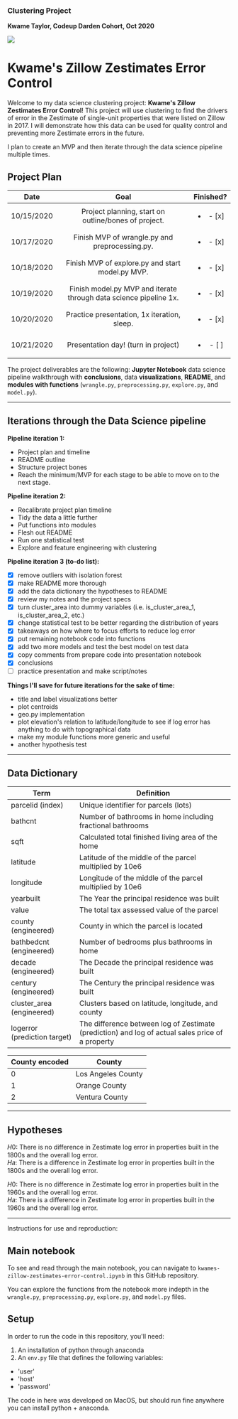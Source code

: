 ### Clustering Project
**Kwame Taylor, Codeup Darden Cohort, Oct 2020**

<img src="https://www.underconsideration.com/brandnew/archives/zillow_logo.png">

# Kwame's Zillow Zestimates Error Control

Welcome to my data science clustering project: **Kwame's Zillow Zestimates Error Control**! This project will use clustering to find the drivers of error in the Zestimate of single-unit properties that were listed on Zillow in 2017. I will demonstrate how this data can be used for quality control and preventing more Zestimate errors in the future.

I plan to create an MVP and then iterate through the data science pipeline multiple times.

## Project Plan

|    Date    |                                Goal                               |     Finished?     |
|:----------:|:-----------------------------------------------------------------:|:-----------------:|
| 10/15/2020 | Project planning, start on outline/bones of project.              |<ul><li>- [x] </li>
| 10/17/2020 | Finish MVP of wrangle.py and preprocessing.py.                    |<ul><li>- [x] </li>
| 10/18/2020 | Finish MVP of explore.py and start model.py MVP.                  |<ul><li>- [x] </li>
| 10/19/2020 | Finish model.py MVP and iterate through data science pipeline 1x. |<ul><li>- [x] </li>
| 10/20/2020 | Practice presentation, 1x iteration, sleep.                       |<ul><li>- [x] </li>
| 10/21/2020 | Presentation day! (turn in project)                               |<ul><li>- [ ] </li>

The project deliverables are the following: **Jupyter Notebook** data science pipeline walkthrough with **conclusions**, data **visualizations**, **README**, and **modules with functions** (```wrangle.py```, ```preprocessing.py```, ```explore.py```, and ```model.py```).

---

## Iterations through the Data Science pipeline

**Pipeline iteration 1:**
* Project plan and timeline
* README outline
* Structure project bones
* Reach the minimum/MVP for each stage to be able to move on to the next stage.

**Pipeline iteration 2:**
* Recalibrate project plan timeline
* Tidy the data a little further
* Put functions into modules
* Flesh out README
* Run one statistical test
* Explore and feature engineering with clustering

**Pipeline iteration 3 (to-do list):**
- [x] remove outliers with isolation forest
- [x] make README more thorough
- [x] add the data dictionary the hypotheses to README
- [x] review my notes and the project specs
- [x] turn cluster_area into dummy variables (i.e. is_cluster_area_1, is_cluster_area_2, etc.)
- [x] change statistical test to be better regarding the distribution of years
- [x] takeaways on how where to focus efforts to reduce log error
- [x] put remaining notebook code into functions
- [x] add two more models and test the best model on test data
- [x] copy comments from prepare code into presentation notebook
- [x] conclusions
- [ ] practice presentation and make script/notes

**Things I'll save for future iterations for the sake of time:**
* title and label visualizations better
* plot centroids
* geo.py implementation
* plot elevation's relation to latitude/longitude to see if log error has anything to do with topographical data
* make my module functions more generic and useful
* another hypothesis test

---

## Data Dictionary

| Term                         | Definition                                                                              |
|------------------------------|-----------------------------------------------------------------------------------------|
| parcelid (index)             | Unique identifier for parcels (lots)                                                    |
| bathcnt                      | Number of bathrooms in home including fractional bathrooms                              |
| sqft                         | Calculated total finished living area of the home                                       |
| latitude                     | Latitude of the middle of the parcel multiplied by 10e6                                 |
| longitude                    | Longitude of the middle of the parcel multiplied by 10e6                                |
| yearbuilt                    | The Year the principal residence was built                                              |
| value                        | The total tax assessed value of the parcel                                              |
| county (engineered)          | County in which the parcel is located                                                   |
| bathbedcnt (engineered)      | Number of bedrooms plus bathrooms in home                                               |
| decade (engineered)          | The Decade the principal residence was built                                            |
| century (engineered)         | The Century the principal residence was built                                           |
| cluster_area (engineered)    | Clusters based on latitude, longitude, and county                                       |
| logerror (prediction target) | The difference between log of Zestimate (prediction) and log of actual sales price of a property   |

| County encoded | County             |
|----------------|--------------------|
| 0              | Los Angeles County |
| 1              | Orange County      |
| 2              | Ventura County     |

---

## Hypotheses

𝐻0: There is no difference in Zestimate log error in properties built in the 1800s and the overall log error.<br>
𝐻𝑎: There is a difference in Zestimate log error in properties built in the 1800s and the overall log error.

𝐻0: There is no difference in Zestimate log error in properties built in the 1960s and the overall log error.<br>
𝐻𝑎: There is a difference in Zestimate log error in properties built in the 1960s and the overall log error.

---

Instructions for use and reproduction:
## Main notebook
To see and read through the main notebook, you can navigate to ```kwames-zillow-zestimates-error-control.ipynb``` in this GitHub repository.

You can explore the functions from the notebook more indepth in the ```wrangle.py```, ```preprocessing.py```, ```explore.py```, and ```model.py``` files.

## Setup

In order to run the code in this repository, you'll need:

1. An installation of python through anaconda
2. An ```env.py``` file that defines the following variables:
  - 'user'
  - 'host'
  - 'password'

The code in here was developed on MacOS, but should run fine anywhere you can install python + anaconda.
